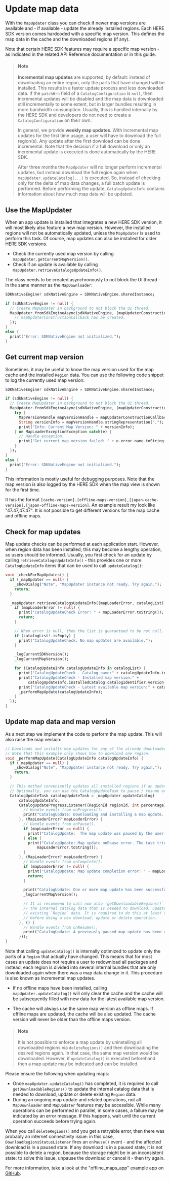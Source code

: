 # Update map data

With the `MapUpdater` class you can check if newer map versions are available and - if available - update the already installed regions. Each HERE SDK version comes hardcoded with a specific map version. This defines the map data in the cache and the downloaded regions (if any).

Note that certain HERE SDK features may require a specific map version - as indicated in the related API Reference documentation or in this guide.

> #### Note
> **Incremental map updates** are supported, by default: instead of downloading an entire region, only the parts that have changed will be installed. This results in a faster update process and less downloaded data. If the `patchHrn` field of a `CatalogConfiguration` is `null`, then incremental updates will be disabled and the map data is downloaded still incrementally to some extent, but in larger bundles resulting in more bandwidth consumption. Usually, this is handled internally by the HERE SDK and developers do not need to create a `CatalogConfiguration` on their own.
>
> In general, we provide **weekly map updates**. With incremental map updates for the first time usage, a user will have to download the full region(s). Any update after the first download can be done incremental. Note that the decision if a full download or only an incremental update is executed is done automatically by the HERE SDK.
>
> After three months the `MapUpdater` will no longer perform incremental updates, but instead download the full region again when `mapUpdater.updateCatalog(...)` is executed. So, instead of checking only for the delta of map data changes, a full batch update is performed. Before performing the update, `CatalogUpdateInfo` contains information about how much map data will be updated.

## Use the MapUpdater

When an app update is installed that integrates a new HERE SDK version, it will most likely also feature a new map version. However, the installed regions will not be automatically updated, unless the `MapUpdater` is used to perform this task. Of course, map updates can also be installed for older HERE SDK versions.

- Check the currently used map version by calling `mapUpdater.getCurrentMapVersion()`.
- Check if an update is available by calling `mapUpdater.retrieveCatalogsUpdateInfo()`.

The class needs to be created asynchronously to not block the UI thread - in the same manner as the `MapDownloader`:

```dart
SDKNativeEngine? sdkNativeEngine = SDKNativeEngine.sharedInstance;

if (sdkNativeEngine != null) {
  // Create MapUpdater in background to not block the UI thread.
  MapUpdater.fromSdkEngineAsync(sdkNativeEngine, (mapUpdaterConstructionCallback) {
    // mapUpdaterConstructionCallback has be created.
  });
}
else {
  print("Error: SDKNativeEngine not initialized.");
}
```

## Get current map version

Sometimes, it may be useful to know the map version used for the map cache and the installed `Region` data. You can use the following code snippet to log the currently used map version:

```dart
SDKNativeEngine? sdkNativeEngine = SDKNativeEngine.sharedInstance;

if (sdkNativeEngine != null) {
  // Create MapUpdater in background to not block the UI thread.
  MapUpdater.fromSdkEngineAsync(sdkNativeEngine, (mapUpdaterConstructionCallback) {
    try {
      MapVersionHandle mapVersionHandle = mapUpdaterConstructionCallback.getCurrentMapVersion();
      String versionInfo = mapVersionHandle.stringRepresentation(",");
      print("Info: Current Map Version: " + versionInfo);
    } on MapLoaderExceptionException catch(e) {
      // Handle exception.
      print("Get current map version failed: " + e.error.name.toString());
    }
  });
}
else {
  print("Error: SDKNativeEngine not initialized.");
}
```

This information is mostly useful for debugging purposes. Note that the map version is also logged by the HERE SDK when the map view is shown for the first time.

It has the format `[cache-version].[offline-maps-version],[japan-cache-version].[japan-offline-maps-version]`. An example result my look like "47.47,47.47". It is not possible to get different versions for the map cache and offline maps.

## Check for map updates

Map update checks can be performed at each application start. However, when region data has been installed, this may become a lengthy operation, so users should be informed. Usually, you first check for an update by calling `retrieveCatalogsUpdateInfo()` - this provides one or more `CatalogUpdateInfo` items that can be used to call `updateCatalog()`:

```dart
void _checkForMapUpdates() {
  if (_mapUpdater == null) {
    _showDialog("Note", "MapUpdater instance not ready. Try again.");
    return;
  }

  _mapUpdater.retrieveCatalogsUpdateInfo((mapLoaderError, catalogList) {
    if (mapLoaderError != null) {
      print("CatalogUpdateCheck Error: " + mapLoaderError.toString());
      return;
    }

    // When error is null, then the list is guaranteed to be not null.
    if (catalogList!.isEmpty) {
      print("CatalogUpdateCheck: No map updates are available.");
    }

    _logCurrentSDKVersion();
    _logCurrentMapVersion();

    for (CatalogUpdateInfo catalogUpdateInfo in catalogList) {
      print("CatalogUpdateCheck - Catalog name:" + catalogUpdateInfo.installedCatalog.catalogIdentifier.hrn);
      print("CatalogUpdateCheck - Installed map version:" +
          catalogUpdateInfo.installedCatalog.catalogIdentifier.version.toString());
      print("CatalogUpdateCheck - Latest available map version:" + catalogUpdateInfo.latestVersion.toString());
      _performMapUpdate(catalogUpdateInfo);
    }
  });
}
```

## Update map data and map version

As a next step we implement the code to perform the map update. This will also raise the map version:

```dart
// Downloads and installs map updates for any of the already downloaded regions.
// Note that this example only shows how to download one region.
void _performMapUpdate(CatalogUpdateInfo catalogUpdateInfo) {
  if (_mapUpdater == null) {
    _showDialog("Note", "MapUpdater instance not ready. Try again.");
    return;
  }

  // This method conveniently updates all installed regions if an update is available.
  // Optionally, you can use the CatalogUpdateTask to pause / resume or cancel the update.
  CatalogUpdateTask catalogUpdateTask = _mapUpdater.updateCatalog(
      catalogUpdateInfo,
      CatalogUpdateProgressListener((RegionId regionId, int percentage) {
        // Handle events from onProgress().
        print("CatalogUpdate: Downloading and installing a map update. Progress for ${regionId.id}: $percentage%.");
      }, (MapLoaderError? mapLoaderError) {
        // Handle events from onPause().
        if (mapLoaderError == null) {
          print("CatalogUpdate:  The map update was paused by the user calling catalogUpdateTask.pause().");
        } else {
          print("CatalogUpdate: Map update onPause error. The task tried to often to retry the update: " +
              mapLoaderError.toString());
        }
      }, (MapLoaderError? mapLoaderError) {
        // Handle events from onComplete().
        if (mapLoaderError != null) {
          print("CatalogUpdate: Map update completion error: " + mapLoaderError.toString());
          return;
        }

        print("CatalogUpdate: One or more map update has been successfully installed.");
        _logCurrentMapVersion();

        // It is recommend to call now also `getDownloadableRegions()` to update
        // the internal catalog data that is needed to download, update or delete
        // existing `Region` data. It is required to do this at least once
        // before doing a new download, update or delete operation.
      }, () {
        // Handle events from onResume():
        print("CatalogUpdate: A previously paused map update has been resumed.");
      }));
}
```

Note that calling `updateCatalog()` is internally optimized to update only the parts of a `Region` that actually have changed. This means that for most cases an update does not require a user to redownload all packages and instead, each region is divided into several internal bundles that are only downloaded again when there was a map data change in it. This procedure is also known as incremental map updates.

- If no offline maps have been installed, calling `mapUpdater.updateCatalog()` will only clear the cache and the cache will be subsequently filled with new data for the latest available map version.

- The cache will always use the same map version as offline maps. If offline maps are updated, the cache will be also updated. The cache version will never be older than the offline maps version.

> #### Note
> It is not possible to enforce a map update by uninstalling all downloaded regions via `deleteRegions()` and then downloading the desired regions again. In that case, the same map version would be downloaded. However, if `updateCatalog()` is executed beforehand then a map update may be indicated and can be installed.

Please ensure the following when updating maps:

- Once `mapUpdater.updateCatalog()` has completed, it is required to call `getDownloadableRegions()` to update the internal catalog data that is needed to download, update or delete existing `Region` data.
- During an ongoing map update and related operations, not all `MapDownloader` and `MapUpdater` features may be accessible. While many operations can be performed in parallel, in some cases, a failure may be indicated by an error message. If this happens, wait until the current operation succeeds before trying again.

When you call `deleteRegions()` and you get a retryable error, then there was probably an internet connectivity issue: in this case, `DownloadRegionsStatusListener` fires an `onPause()` event - and the affected download is in a paused state. If any download is in a paused state, it is not possible to delete a region, because the storage might be in an inconsistent state: to solve this issue, unpause the download or cancel it - then try again.

For more information, take a look at the "offline_maps_app" example app on [GitHub](https://github.com/heremaps/here-sdk-examples/tree/master/examples/latest/navigate/flutter/offline_maps_app).
